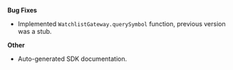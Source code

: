 **Bug Fixes**

* Implemented ```WatchlistGateway.querySymbol``` function, previous version was a stub.

**Other**

* Auto-generated SDK documentation.